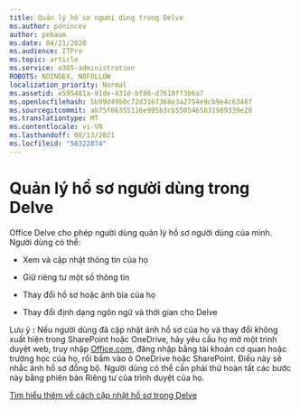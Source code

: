 ```yaml
---
title: Quản lý hồ sơ người dùng trong Delve
ms.author: ponincev
author: pebaum
ms.date: 04/21/2020
ms.audience: ITPro
ms.topic: article
ms.service: o365-administration
ROBOTS: NOINDEX, NOFOLLOW
localization_priority: Normal
ms.assetid: e595481a-91de-431d-bf86-d7610ff3b6a7
ms.openlocfilehash: 5b99d4950c72d3167368e3a2754e9cb9e4c6348f
ms.sourcegitcommit: ab75f66355116e995b3cb5505465b31989339e28
ms.translationtype: MT
ms.contentlocale: vi-VN
ms.lasthandoff: 08/13/2021
ms.locfileid: "58322874"
---
```

# <a name="manage-user-profiles-in-delve"></a>Quản lý hồ sơ người dùng trong Delve

Office Delve cho phép người dùng quản lý hồ sơ người dùng của mình. Người dùng có thể:
  
- Xem và cập nhật thông tin của họ
    
- Giữ riêng tư một số thông tin
    
- Thay đổi hồ sơ hoặc ảnh bìa của họ
    
- Thay đổi định dạng ngôn ngữ và thời gian cho Delve
    
Lưu ý **:** Nếu người dùng đã cập nhật ảnh hồ sơ của họ và thay đổi không xuất hiện trong SharePoint hoặc OneDrive, hãy yêu cầu họ mở một trình duyệt web, truy nhập [Office.com](https://www.office.com), đăng nhập bằng tài khoản cơ quan hoặc trường học của họ, rồi bấm vào ô OneDrive hoặc SharePoint. Điều này sẽ nhắc ảnh hồ sơ đồng bộ. Người dùng có thể cần phải thử hoàn tất các bước này bằng phiên bản Riêng tư của trình duyệt của họ. 
  
[Tìm hiểu thêm về cách cập nhật hồ sơ trong Delve](https://go.microsoft.com/fwlink/?linkid=735070)
  


